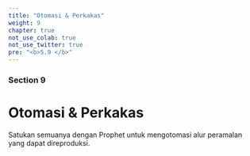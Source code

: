 ```yaml
---
title: "Otomasi & Perkakas"
weight: 9
chapter: true
not_use_colab: true
not_use_twitter: true
pre: "<b>5.9 </b>"
---
```


### Section 9
# Otomasi & Perkakas

Satukan semuanya dengan Prophet untuk mengotomasi alur peramalan yang dapat direproduksi.
